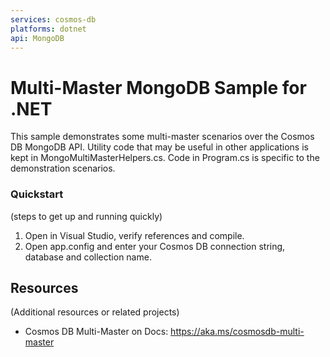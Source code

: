 ```yaml
---
services: cosmos-db
platforms: dotnet
api: MongoDB
---
```


# Multi-Master MongoDB Sample for .NET

This sample demonstrates some multi-master scenarios over the Cosmos DB MongoDB API.
Utility code that may be useful in other applications is kept in MongoMultiMasterHelpers.cs.
Code in Program.cs is specific to the demonstration scenarios.


### Quickstart
(steps to get up and running quickly)

1. Open in Visual Studio, verify references and compile.
2. Open app.config and enter your Cosmos DB connection string, database and collection name.



## Resources

(Additional resources or related projects)

- Cosmos DB Multi-Master on Docs: https://aka.ms/cosmosdb-multi-master

